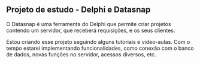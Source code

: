 ## Projeto de estudo - Delphi e Datasnap

O Datasnap é uma ferramenta do Delphi que permite criar projetos contendo um servidor, que receberá requisições, e os seus clientes.

Estou criando esse projeto seguindo alguns tutoriais e video-aulas. Com o tempo estarei implementando funcionalidades, como conexão com o banco de dados, 
novas funções no servidor, acessos diversos, etc.